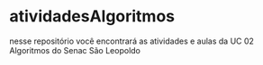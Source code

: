 # atividadesAlgoritmos

nesse repositório você encontrará as atividades e aulas da UC 02 Algoritmos do Senac São Leopoldo